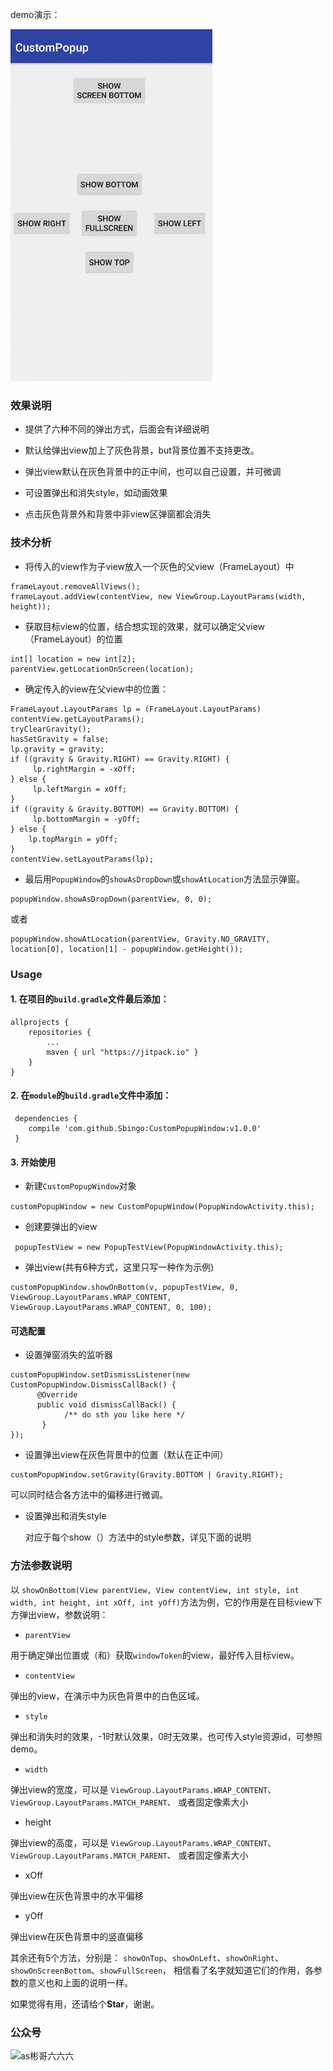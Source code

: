 demo演示：

![](https://github.com/Sbingo/CustomPopupWindow/raw/master/gif/custom_popup_window.gif) 
### 效果说明

 - 提供了六种不同的弹出方式，后面会有详细说明

 - 默认给弹出view加上了灰色背景，but背景位置不支持更改。
 
 - 弹出view默认在灰色背景中的正中间，也可以自己设置，并可微调
 
 - 可设置弹出和消失style，如动画效果
 
 - 点击灰色背景外和背景中非view区弹窗都会消失
### 技术分析

 - 将传入的view作为子view放入一个灰色的父view（FrameLayout）中

```
frameLayout.removeAllViews();
frameLayout.addView(contentView, new ViewGroup.LayoutParams(width, height));
```

 - 获取目标view的位置，结合想实现的效果，就可以确定父view（FrameLayout）的位置
 
```
int[] location = new int[2];
parentView.getLocationOnScreen(location);
```

 - 确定传入的view在父view中的位置：

```
FrameLayout.LayoutParams lp = (FrameLayout.LayoutParams) contentView.getLayoutParams();
tryClearGravity();
hasSetGravity = false;
lp.gravity = gravity;
if ((gravity & Gravity.RIGHT) == Gravity.RIGHT) {
     lp.rightMargin = -xOff;
} else {
     lp.leftMargin = xOff;
}
if ((gravity & Gravity.BOTTOM) == Gravity.BOTTOM) {
     lp.bottomMargin = -yOff;
} else {
    lp.topMargin = yOff;
}
contentView.setLayoutParams(lp);
```

 - 最后用`PopupWindow`的`showAsDropDown`或`showAtLocation`方法显示弹窗。
 
```
popupWindow.showAsDropDown(parentView, 0, 0);
```
或者

```
popupWindow.showAtLocation(parentView, Gravity.NO_GRAVITY, location[0], location[1] - popupWindow.getHeight());
```

### Usage

#### **1.**   在项目的`build.gradle`文件最后添加：

```
allprojects {
    repositories {
        ...
        maven { url "https://jitpack.io" }
    }
}
```
#### **2.** 在`module`的`build.gradle`文件中添加：

   

```
 dependencies {
    compile 'com.github.Sbingo:CustomPopupWindow:v1.0.0'
 }
```
#### **3.** 开始使用

 - 新建`CustomPopupWindow`对象
 
  `customPopupWindow = new CustomPopupWindow(PopupWindowActivity.this);`
  
 - 创建要弹出的view
 
 ` popupTestView = new PopupTestView(PopupWindowActivity.this);`
 - 弹出view(共有6种方式，这里只写一种作为示例)
```
customPopupWindow.showOnBottom(v, popupTestView, 0, ViewGroup.LayoutParams.WRAP_CONTENT, ViewGroup.LayoutParams.WRAP_CONTENT, 0, 100);
```
#### 可选配置

 - 设置弹窗消失的监听器
 

```
customPopupWindow.setDismissListener(new CustomPopupWindow.DismissCallBack() {
      @Override
      public void dismissCallBack() {
            /** do sth you like here */
       }
});
```

  - 设置弹出view在灰色背景中的位置（默认在正中间）
  

```
customPopupWindow.setGravity(Gravity.BOTTOM | Gravity.RIGHT);
```
   可以同时结合各方法中的偏移进行微调。

 - 设置弹出和消失style

	对应于每个show（）方法中的style参数，详见下面的说明
### 方法参数说明
以 `showOnBottom(View parentView, View contentView, int style, int width, int height, int xOff, int yOff)`方法为例，它的作用是在目标view下方弹出view，参数说明：

 - `parentView` 
 
  用于确定弹出位置或（和）获取`windowToken`的view，最好传入目标view。
  
 - `contentView` 
  
 弹出的view，在演示中为灰色背景中的白色区域。
 - `style ` 
 
 弹出和消失时的效果，-1时默认效果，0时无效果，也可传入style资源id，可参照demo。
 
 - `width` 
 
 弹出view的宽度，可以是
 `ViewGroup.LayoutParams.WRAP_CONTENT`、
 `ViewGroup.LayoutParams.MATCH_PARENT`、
或者固定像素大小

 - height
 
  弹出view的高度，可以是
 `ViewGroup.LayoutParams.WRAP_CONTENT`、
 `ViewGroup.LayoutParams.MATCH_PARENT`、
或者固定像素大小

 - xOff
 
 弹出view在灰色背景中的水平偏移
 - yOff
 
 弹出view在灰色背景中的竖直偏移

其余还有5个方法，分别是：
`showOnTop`、`showOnLeft`、`showOnRight`、`showOnScreenBottom`、`showFullScreen`，
相信看了名字就知道它们的作用，各参数的意义也和上面的说明一样。

如果觉得有用，还请给个**Star**，谢谢。

### 公众号
![as彬哥六六六](https://s2.ax1x.com/2019/03/26/AapwMq.jpg)
